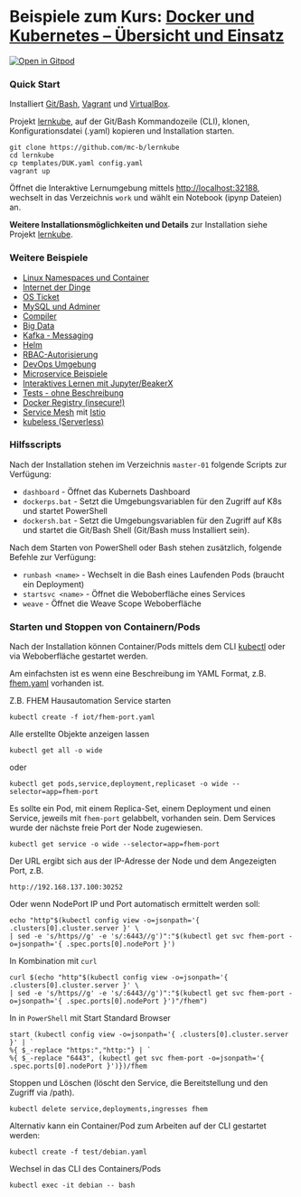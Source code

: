 # Beispiele zum Kurs: [Docker und Kubernetes – Übersicht und Einsatz ](https://www.digicomp.ch/trends/docker-trainings/docker-und-kubernetes-uebersicht-und-einsatz)

[![Open in Gitpod](https://gitpod.io/button/open-in-gitpod.svg)](https://gitpod.io/#https://github.com/mc-b/duk)

### Quick Start

Installiert [Git/Bash](https://git-scm.com/downloads), [Vagrant](https://www.vagrantup.com/) und [VirtualBox](https://www.virtualbox.org/).

Projekt [lernkube](https://github.com/mc-b/lernkube), auf der Git/Bash Kommandozeile (CLI), klonen, Konfigurationsdatei (.yaml) kopieren und Installation starten. 

	git clone https://github.com/mc-b/lernkube
	cd lernkube
	cp templates/DUK.yaml config.yaml
	vagrant up

Öffnet die Interaktive Lernumgebung mittels [http://localhost:32188](http://localhost:32188), wechselt in das Verzeichnis `work` und wählt ein Notebook (ipynp Dateien) an.	

**Weitere Installationsmöglichkeiten und Details** zur Installation siehe Projekt [lernkube](https://github.com/mc-b/lernkube).

### Weitere Beispiele

* [Linux Namespaces und Container](linuxns)
* [Internet der Dinge](iot)
* [OS Ticket](osticket)
* [MySQL und Adminer](mysql)
* [Compiler](compiler)
* [Big Data](bigdata)
* [Kafka - Messaging](kafka) 
* [Helm](helm)
* [RBAC-Autorisierung](rbac/)
* [DevOps Umgebung](devops)
* [Microservice Beispiele](https://github.com/mc-b/misegr)
* [Interaktives Lernen mit Jupyter/BeakerX](jupyter)
* [Tests - ohne Beschreibung](test)
* [Docker Registry (insecure!)](registry/)
* [Service Mesh](istio/) mit [Istio](http://istio.io)
* [kubeless (Serverless)](kubeless/)

### Hilfsscripts

Nach der Installation stehen im Verzeichnis `master-01` folgende Scripts zur Verfügung:

* `dashboard` - Öffnet das Kubernets Dashboard
* `dockerps.bat` - Setzt die Umgebungsvariablen für den Zugriff auf K8s und startet PowerShell
* `dockersh.bat` - Setzt die Umgebungsvariablen für den Zugriff auf K8s und startet die Git/Bash Shell (Git/Bash muss Installiert sein).

Nach dem Starten von PowerShell oder Bash stehen zusätzlich, folgende Befehle zur Verfügung:

* `runbash <name>` - Wechselt in die Bash eines Laufenden Pods (braucht ein Deployment)
* `startsvc <name>` - Öffnet die Weboberfläche eines Services
* `weave` - Öffnet die Weave Scope Weboberfläche

### Starten und Stoppen von Containern/Pods

Nach der Installation können Container/Pods mittels dem CLI [kubectl](https://kubernetes.io/docs/reference/kubectl/overview/) oder via Weboberfläche gestartet werden.

Am einfachsten ist es wenn eine Beschreibung im YAML Format, z.B. [fhem.yaml](iot/fhem.yaml) vorhanden ist.

Z.B. FHEM Hausautomation Service starten

	kubectl create -f iot/fhem-port.yaml
	
Alle erstellte Objekte anzeigen lassen

	kubectl get all -o wide	
	
oder 

	kubectl get pods,service,deployment,replicaset -o wide --selector=app=fhem-port
	
Es sollte ein Pod, mit einem Replica-Set, einem Deployment und einen Service, jeweils mit `fhem-port` gelabbelt, vorhanden sein. Dem Services wurde der nächste freie Port der Node zugewiesen. 

	kubectl get service -o wide --selector=app=fhem-port
	
Der URL ergibt sich aus der IP-Adresse der Node und dem Angezeigten Port, z.B. 

    http://192.168.137.100:30252
    
Oder wenn NodePort IP und Port automatisch ermittelt werden soll:
 
	echo "http"$(kubectl config view -o=jsonpath='{ .clusters[0].cluster.server }' \
	| sed -e 's/https//g' -e 's/:6443//g')":"$(kubectl get svc fhem-port -o=jsonpath='{ .spec.ports[0].nodePort }') 
	
In Kombination mit `curl`

	curl $(echo "http"$(kubectl config view -o=jsonpath='{ .clusters[0].cluster.server }' \
	| sed -e 's/https//g' -e 's/:6443//g')":"$(kubectl get svc fhem-port -o=jsonpath='{ .spec.ports[0].nodePort }')"/fhem")	 
	
In in `PowerShell` mit Start Standard Browser

	start (kubectl config view -o=jsonpath='{ .clusters[0].cluster.server }' | `
	%{ $_-replace "https:","http:"} | `
	%{ $_-replace "6443", (kubectl get svc fhem-port -o=jsonpath='{ .spec.ports[0].nodePort }')})/fhem

Stoppen und Löschen (löscht den Service, die Bereitstellung und den Zugriff via /path).

	kubectl delete service,deployments,ingresses fhem

Alternativ kann ein Container/Pod zum Arbeiten auf der CLI gestartet werden:

	kubectl create -f test/debian.yaml
	
Wechsel in das CLI des Containers/Pods

	kubectl exec -it debian -- bash

	
